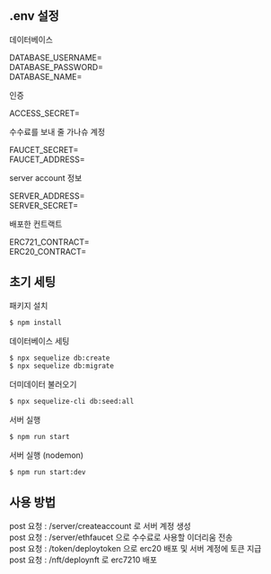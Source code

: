 ## .env 설정

데이터베이스

DATABASE_USERNAME=<br>
DATABASE_PASSWORD=<br>
DATABASE_NAME=

인증

ACCESS_SECRET=

수수료를 보내 줄 가나슈 계정

FAUCET_SECRET=<br>
FAUCET_ADDRESS=

server account 정보

SERVER_ADDRESS=<br>
SERVER_SECRET=

배포한 컨트랙트

ERC721_CONTRACT=<br>
ERC20_CONTRACT=

## 초기 세팅

패키지 설치<br>

```bash
$ npm install
```

데이터베이스 세팅<br>

```bash
$ npx sequelize db:create
$ npx sequelize db:migrate

```

더미데이터 불러오기<br>

```bash
$ npx sequelize-cli db:seed:all
```

서버 실행<br>

```bash
$ npm run start
```

서버 실행 (nodemon)<br>

```bash
$ npm run start:dev
```

## 사용 방법

post 요청 : /server/createaccount 로 서버 계정 생성<br>
post 요청 : /server/ethfaucet 으로 수수료로 사용할 이더리움 전송<br>
post 요청 : /token/deploytoken 으로 erc20 배포 및 서버 계정에 토큰 지급<br>
post 요청 : /nft/deploynft 로 erc7210 배포
